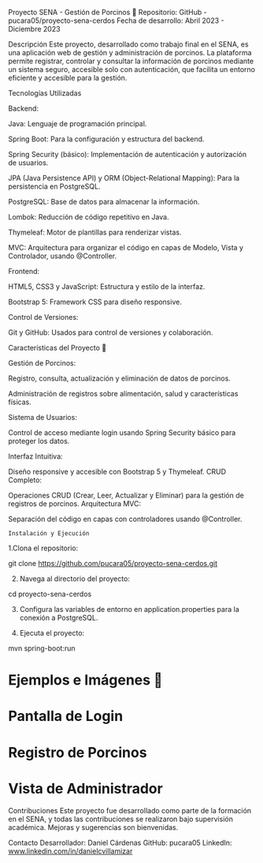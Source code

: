 Proyecto SENA - Gestión de Porcinos 🐖
Repositorio: GitHub - pucara05/proyecto-sena-cerdos
Fecha de desarrollo: Abril 2023 - Diciembre 2023

Descripción
Este proyecto, desarrollado como trabajo final en el SENA,
es una aplicación web de gestión y administración de porcinos. La plataforma permite registrar, 
controlar y consultar la información de porcinos mediante un sistema seguro, accesible solo con autenticación, 
que facilita un entorno eficiente y accesible para la gestión.

Tecnologías Utilizadas

Backend:

Java: Lenguaje de programación principal.

Spring Boot: Para la configuración y estructura del backend.

Spring Security (básico): Implementación de autenticación y autorización de usuarios.

JPA (Java Persistence API) y ORM (Object-Relational Mapping): Para la persistencia en PostgreSQL.

PostgreSQL: Base de datos para almacenar la información.

Lombok: Reducción de código repetitivo en Java.

Thymeleaf: Motor de plantillas para renderizar vistas.

MVC: Arquitectura para organizar el código en capas de Modelo, Vista y Controlador, usando @Controller.


Frontend:

HTML5, CSS3 y JavaScript: Estructura y estilo de la interfaz.

Bootstrap 5: Framework CSS para diseño responsive.

Control de Versiones:

Git y GitHub: Usados para control de versiones y colaboración.

Características del Proyecto 🐷

Gestión de Porcinos:

Registro, consulta, actualización y eliminación de datos de porcinos.

Administración de registros sobre alimentación, salud y características físicas.

Sistema de Usuarios:

Control de acceso mediante login usando Spring Security básico para proteger los datos.

Interfaz Intuitiva:

Diseño responsive y accesible con Bootstrap 5 y Thymeleaf.
CRUD Completo:

Operaciones CRUD (Crear, Leer, Actualizar y Eliminar) para la gestión de registros de porcinos.
Arquitectura MVC:

Separación del código en capas con controladores usando @Controller.

    Instalación y Ejecución
    
   1.Clona el repositorio:


  git clone https://github.com/pucara05/proyecto-sena-cerdos.git

2. Navega al directorio del proyecto:


cd proyecto-sena-cerdos

3. Configura las variables de entorno en application.properties para la conexión a PostgreSQL.

4. Ejecuta el proyecto:

mvn spring-boot:run

# Ejemplos e Imágenes 📸

# Pantalla de Login

# Registro de Porcinos

# Vista de Administrador



Contribuciones
Este proyecto fue desarrollado como parte de la formación en el SENA,
y todas las contribuciones se realizaron bajo supervisión académica. Mejoras y sugerencias son bienvenidas.

Contacto
Desarrollador: Daniel Cárdenas
GitHub: pucara05
LinkedIn: www.linkedin.com/in/danielcvillamizar



